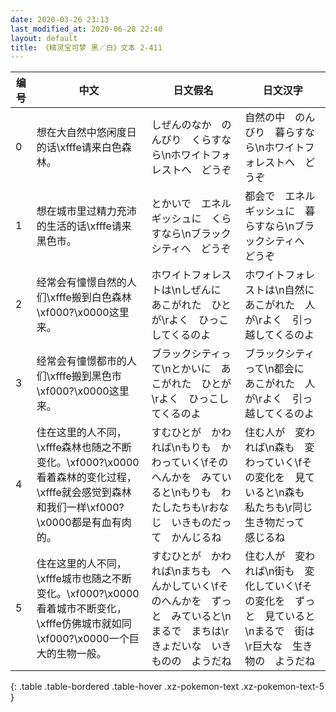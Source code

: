 ```yaml
---
date: 2020-03-26 23:13
last_modified_at: 2020-06-20 22:40
layout: default
title: 《精灵宝可梦 黑／白》文本 2-411
---
```

| 编号 | 中文 | 日文假名 | 日文汉字 |
| ---- | ---- | ---- | --- |
| 0 | 想在大自然中悠闲度日的话\xfffe请来白色森林。 | しぜんのなか　のんびり　くらすなら\nホワイトフォレストへ　どうぞ | 自然の中　のんびり　暮らすなら\nホワイトフォレストへ　どうぞ |
| 1 | 想在城市里过精力充沛的生活的话\xfffe请来黑色市。 | とかいで　エネルギッシュに　くらすなら\nブラックシティへ　どうぞ | 都会で　エネルギッシュに　暮らすなら\nブラックシティへ　どうぞ |
| 2 | 经常会有憧憬自然的人们\xfffe搬到白色森林\xf000?\x0000这里来。 | ホワイトフォレストは\nしぜんに　あこがれた　ひとが\rよく　ひっこしてくるのよ | ホワイトフォレストは\n自然に　あこがれた　人が\rよく　引っ越してくるのよ |
| 3 | 经常会有憧憬都市的人们\xfffe搬到黑色市\xf000?\x0000这里来。 | ブラックシティって\nとかいに　あこがれた　ひとが\rよく　ひっこしてくるのよ | ブラックシティって\n都会に　あこがれた　人が\rよく　引っ越してくるのよ |
| 4 | 住在这里的人不同，\xfffe森林也随之不断变化。\xf000?\x0000看着森林的变化过程，\xfffe就会感觉到森林和我们一样\xf000?\x0000都是有血有肉的。 | すむひとが　かわれば\nもりも　かわっていく\fその　へんかを　みていると\nもりも　わたしたちも\rおなじ　いきものだって　かんじるね | 住む人が　変われば\n森も　変わっていく\fその変化を　見ていると\n森も　私たちも\r同じ生き物だって　感じるね |
| 5 | 住在这里的人不同，\xfffe城市也随之不断变化。\xf000?\x0000看着城市不断变化，\xfffe仿佛城市就如同\xf000?\x0000一个巨大的生物一般。 | すむひとが　かわれば\nまちも　へんかしていく\fそのへんかを　ずっと　みていると\nまるで　まちは\rきょだいな　いきものの　ようだね | 住む人が　変われば\n街も　変化していく\fその変化を　ずっと　見ていると\nまるで　街は\r巨大な　生き物の　ようだね |
{: .table .table-bordered .table-hover .xz-pokemon-text .xz-pokemon-text-5 }